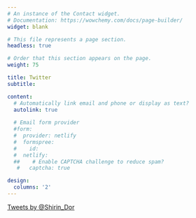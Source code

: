 ```yaml
---
# An instance of the Contact widget.
# Documentation: https://wowchemy.com/docs/page-builder/
widget: blank

# This file represents a page section.
headless: true

# Order that this section appears on the page.
weight: 75

title: Twitter
subtitle:

content:
  # Automatically link email and phone or display as text?
  autolink: true
  
  # Email form provider
  #form:
  #  provider: netlify
  #  formspree:
  #    id:
  #  netlify:
  ##    # Enable CAPTCHA challenge to reduce spam?
   #   captcha: true

design:
  columns: '2'
---
```


<a class="twitter-timeline" data-height="1000" href="https://twitter.com/Shirin_Dor?ref_src=twsrc%5Etfw">Tweets by @Shirin_Dor</a> <script async src="https://platform.twitter.com/widgets.js" charset="utf-8"></script>
